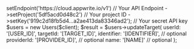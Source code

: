 <?php

use Appwrite\Client;
use Appwrite\Services\Users;

$client = (new Client())
    ->setEndpoint('https://cloud.appwrite.io/v1') // Your API Endpoint
    ->setProject('5df5acd0d48c2') // Your project ID
    ->setKey('919c2d18fb5d4...a2ae413da83346ad2'); // Your secret API key

$users = new Users($client);

$result = $users->updateTarget(
    userId: '[USER_ID]',
    targetId: '[TARGET_ID]',
    identifier: '[IDENTIFIER]', // optional
    providerId: '[PROVIDER_ID]', // optional
    name: '[NAME]' // optional
);